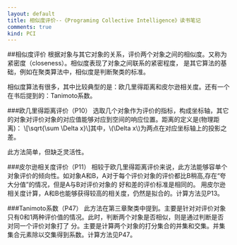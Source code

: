 ```yaml
---
layout: default
title: 相似度评价--《Programing Collective Intelligence》读书笔记
comments: true
kind: PCI
---
```


##相似度评价
根据对象与其它对象的关系，评价两个对象之间的相似度。又称为紧密度（closeness）。相似度表现了对象之间联系的紧密程度，
是其它算法的基础，例如在聚类算法中，相似度是判断聚类的标准。

相似度算法有很多，其中比较典型的是：欧几里得距离和皮尔逊相关度。还有一个在书后提到的：Tanimoto系数。

###欧几里得距离评价（P10）
选取几个对象作为评价的指标，构成坐标轴，其它的对象对评价对象的对应值能够对应到空间的响应位置。距离的定义是(物理距离)：
\\[\sqrt{\sum \Delta x}\\]其中，\\(\Delta x\\)为两点在对应坐标轴上的投影之差。

此方法简单，但缺乏灵活性。

###皮尔逊相关度评价（P11）
相较于欧几里得距离评价来说，此方法能够容单个对象评价的倾向性。如对象A和B，A对于每个评价对象的评价都比B稍高,存在“夸大分值”的情况，但是A与B对评价对象的
好和差的评价标准是相同的。
用皮尔逊相关度计算，A和B也能够获得较高的相关度，仍然是拟合的。计算方法见P13。


###Tanimoto系数（P47）
此方法在第三章聚类中提到。主要是针对对评价对象只有0和1两种评价值的情况。此时，判断两个对象是否相似，则是通过判断是否对同一个评价对象打了
分。主要是计算两个对象的打分集合的并集和交集。并集集合元素除以交集得到系数。计算方法见P47。
